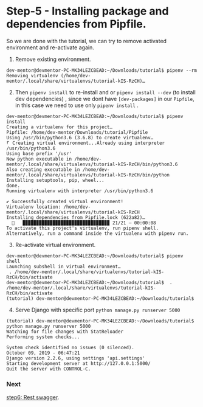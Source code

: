 # Step-5 - Installing package and dependencies from Pipfile.

So we are done with the tutorial, we can try to remove activated environment and re-activate again.

1. Remove existing environment.

```
dev-mentor@devmentor-PC-MK34LEZCBEAD:~/Downloads/tutorial$ pipenv --rm
Removing virtualenv (/home/dev-mentor/.local/share/virtualenvs/tutorial-kIS-RzCH)…
```

2. Then `pipenv install` to re-install and or `pipenv install --dev` (to install dev dependencies)
, since we dont have `[dev-packages]` in our `Pipfile`, in this case we need to use only `pipenv install` .

```
dev-mentor@devmentor-PC-MK34LEZCBEAD:~/Downloads/tutorial$ pipenv install
Creating a virtualenv for this project…
Pipfile: /home/dev-mentor/Downloads/tutorial/Pipfile
Using /usr/bin/python3.6 (3.6.8) to create virtualenv…
⠏ Creating virtual environment...Already using interpreter /usr/bin/python3.6
Using base prefix '/usr'
New python executable in /home/dev-mentor/.local/share/virtualenvs/tutorial-kIS-RzCH/bin/python3.6
Also creating executable in /home/dev-mentor/.local/share/virtualenvs/tutorial-kIS-RzCH/bin/python
Installing setuptools, pip, wheel...
done.
Running virtualenv with interpreter /usr/bin/python3.6

✔ Successfully created virtual environment! 
Virtualenv location: /home/dev-mentor/.local/share/virtualenvs/tutorial-kIS-RzCH
Installing dependencies from Pipfile.lock (622a82)…
  🐍   ▉▉▉▉▉▉▉▉▉▉▉▉▉▉▉▉▉▉▉▉▉▉▉▉▉▉▉▉▉▉▉▉ 21/21 — 00:00:08
To activate this project's virtualenv, run pipenv shell.
Alternatively, run a command inside the virtualenv with pipenv run.

```

3. Re-activate virtual environment.

```
dev-mentor@devmentor-PC-MK34LEZCBEAD:~/Downloads/tutorial$ pipenv shell
Launching subshell in virtual environment…
 . /home/dev-mentor/.local/share/virtualenvs/tutorial-kIS-RzCH/bin/activate
dev-mentor@devmentor-PC-MK34LEZCBEAD:~/Downloads/tutorial$  . /home/dev-mentor/.local/share/virtualenvs/tutorial-kIS-RzCH/bin/activate
(tutorial) dev-mentor@devmentor-PC-MK34LEZCBEAD:~/Downloads/tutorial$ 
```

4. Serve Django with specific port `python manage.py runserver 5000`

```
(tutorial) dev-mentor@devmentor-PC-MK34LEZCBEAD:~/Downloads/tutorial$ python manage.py runserver 5000
Watching for file changes with StatReloader
Performing system checks...

System check identified no issues (0 silenced).
October 09, 2019 - 06:47:21
Django version 2.2.6, using settings 'api.settings'
Starting development server at http://127.0.0.1:5000/
Quit the server with CONTROL-C.
```

### Next

[step6: Rest swagger](https://github.com/boomcamp/django-restframework/tree/step6-rest-swagger).

